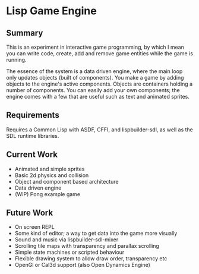 # Lisp Game Engine #

## Summary ##

This is an experiment in interactive game programming, by which I mean you can write code, create, add and remove game entities while the game is running.

The essence of the system is a data driven engine, where the main loop only updates objects (built of components). You make a game by adding objects to the engine's active components. Objects are containers holding a number of components. You can easily add your own components; the engine comes with a few that are useful such as text and animated sprites.

## Requirements ##

Requires a Common Lisp with ASDF, CFFI, and lispbuilder-sdl, as well as the SDL runtime libraries.

## Current Work ##

  * Animated and simple sprites
  * Basic 2d physics and collision
  * Object and component based architecture
  * Data driven engine
  * (WIP) Pong example game

## Future Work ##

  * On screen REPL
  * Some kind of editor; a way to get data into the game more visually
  * Sound and music via lispbuilder-sdl-mixer
  * Scrolling tile maps with transparency and parallax scrolling
  * Simple state machines or scripted behaviour
  * Flexible drawing system to allow draw order, transparency etc
  * OpenGl or Cal3d support (also Open Dynamics Engine)
